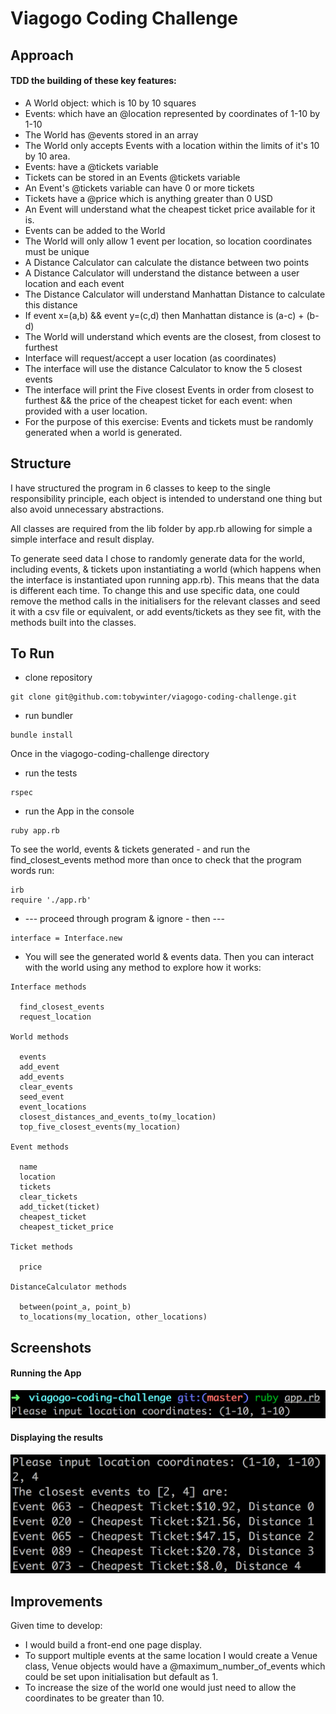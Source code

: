 Viagogo Coding Challenge
========================

## Approach

#### TDD the building of these key features:
- A World object: which is 10 by 10 squares
- Events: which have an @location represented by coordinates of 1-10 by 1-10
- The World has @events stored in an array
- The World only accepts Events with a location within the limits of it's 10 by 10 area.
- Events: have a @tickets variable
- Tickets can be stored in an Events @tickets variable  
- An Event's @tickets variable can have 0 or more tickets
- Tickets have a @price which is anything greater than 0 USD
- An Event will understand what the cheapest ticket price available for it is.
- Events can be added to the World
- The World will only allow 1 event per location, so location coordinates must be unique
- A Distance Calculator can calculate the distance between two points
- A Distance Calculator will understand the distance between a user location and each event
- The Distance Calculator will understand Manhattan Distance to calculate this distance
- If event x=(a,b) && event y=(c,d) then Manhattan distance is (a-c) + (b-d)
- The World will understand which events are the closest, from closest to furthest
- Interface will request/accept a user location (as coordinates)
- The interface will use the distance Calculator to know the 5 closest events
- The interface will print the Five closest Events in order from closest to furthest && the price of the cheapest ticket for each event: when provided with a user location.
- For the purpose of this exercise: Events and tickets must be randomly generated when a world is generated.

## Structure

I have structured the program in 6 classes to keep to the single responsibility principle, each object is intended to understand one thing but also avoid unnecessary abstractions.

All classes are required from the lib folder by app.rb allowing for simple a simple interface and result display.

To generate seed data I chose to randomly generate data for the world, including events, & tickets upon instantiating a world (which happens when the interface is instantiated upon running app.rb). This means that the data is different each time. To change this and use specific data, one could remove the method calls in the initialisers for the relevant classes and seed it with a csv file or equivalent, or add events/tickets as they see fit, with the methods built into the classes.  


## To Run

- clone repository

```
git clone git@github.com:tobywinter/viagogo-coding-challenge.git
```
- run bundler

```
bundle install
```

Once in the viagogo-coding-challenge directory

- run the tests

```
rspec
```

- run the App in the console

```
ruby app.rb
```

To see the world, events & tickets generated - and run the find_closest_events method more than once to check that the program words run:

```
irb
require './app.rb'
```
 - --- proceed through program & ignore - then ---

```
interface = Interface.new
```
 - You will see the generated world & events data. Then you can interact with the world using any method to explore how it works:

```
Interface methods

  find_closest_events
  request_location

World methods

  events
  add_event
  add_events
  clear_events
  seed_event
  event_locations
  closest_distances_and_events_to(my_location)
  top_five_closest_events(my_location)

Event methods

  name
  location
  tickets
  clear_tickets
  add_ticket(ticket)
  cheapest_ticket
  cheapest_ticket_price

Ticket methods

  price

DistanceCalculator methods

  between(point_a, point_b)
  to_locations(my_location, other_locations)

```

## Screenshots
#### Running the App

![Running the App](imgs/run_app.png)

#### Displaying the results
![Displaying the results](imgs/results_display.png)


## Improvements

Given time to develop:
- I would build a front-end one page display.
- To support multiple events at the same location I would create a Venue class, Venue objects would have a @maximum_number_of_events which could be set upon initialisation but default as 1.
- To increase the size of the world one would just need to allow the coordinates to be greater than 10. 
